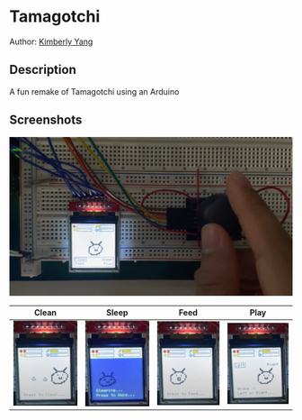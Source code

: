 # Tamagotchi
Author: [Kimberly Yang](https://github.com/kimberlytyang)

## Description
A fun remake of Tamagotchi using an Arduino

## Screenshots
![main screen](pictures/main.png)

| Clean | Sleep | Feed | Play |
| :-: | :-: | :-: | :-: |
| <img src="pictures/clean.png" alt="clean"> | <img src="pictures/sleep.png" alt="sleep"> | <img src="pictures/feed.png" alt="feed"> | <img src="pictures/play.png" alt="play"> |

